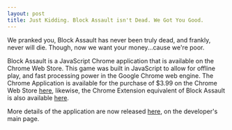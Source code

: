 ```yaml
---
layout: post
title: Just Kidding. Block Assault isn't Dead. We Got You Good.
---
```


We pranked you, Block Assault has never been truly dead, and frankly, never will die. Though, now we want your money...cause we're poor.

Block Assault is a JavaScript Chrome application that is available on the Chrome Web Store. This game was built in JavaScript to allow for offline play, and fast processing power in the Google Chrome web engine. The Chrome Application is available for the purchase of $3.99 on the Chrome Web Store [here](https://chrome.google.com/webstore/detail/block-assault/aondpffpdeihimpgfjobgiacbmmnkdbn), likewise, the Chrome Extension equivalent of Block Assault is also available [here](https://chrome.google.com/webstore/detail/block-assault/jjfmmiliefbfpjldoghbgajndhaldmed).

More details of the application are now released [here](http://bit.ly/samleethedeveloper), on the developer's main page.
